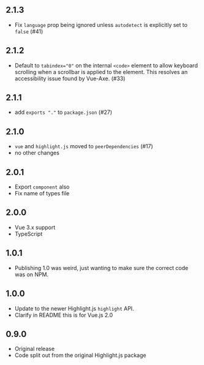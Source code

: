 ## 2.1.3

- Fix `language` prop being ignored unless `autodetect` is explicitly set to `false` (#41)

## 2.1.2

- Default to `tabindex="0"` on the internal `<code>` element to allow keyboard scrolling when a scrollbar is applied to the element. This resolves an accessibility issue found by Vue-Axe. (#33)

## 2.1.1

- add `exports "."` to `package.json` (#27)

## 2.1.0

- `vue` and `highlight.js` moved to `peerDependencies` (#17)
- no other changes

## 2.0.1

- Export `component` also
- Fix name of types file

## 2.0.0

- Vue 3.x support
- TypeScript

## 1.0.1

- Publishing 1.0 was weird, just wanting to make sure the correct code was on NPM.

## 1.0.0

- Update to the newer Highlight.js `highlight` API.
- Clarify in README this is for Vue.js 2.0

## 0.9.0

- Original release
- Code split out from the original Highlight.js package
